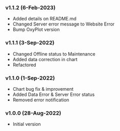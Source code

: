 ### v1.1.2 (6-Feb-2023)
- Added details on README.md
- Changed Server error message to Website Error
- Bump OxyPlot version
### v1.1.1 (3-Sep-2022)
- Changed Offline status to Maintenance
- Added data correction in chart
- Refactored
### v1.1.0 (1-Sep-2022)
- Chart bug fix & improvement
- Added Data Error & Server Error status
- Removed error notification
### v1.0.0 (28-Aug-2022)
- Initial version